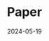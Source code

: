 ---
title: 'Paper'
date: 2024-05-19
type: landing

design:
  # Section spacing
  spacing: '5rem'

# Page sections
sections:
  - block: collection
    content:
      title: Journal Article
      text: 
      filters:
        folders:
          - journal-article
    design:
      #view: article-grid
      view: citation
---